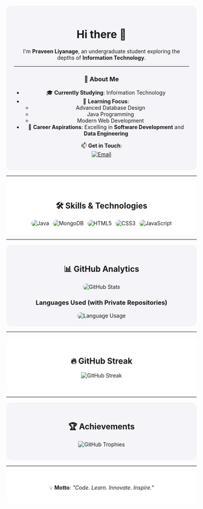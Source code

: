 <div align="center" style="border-radius: 15px; padding: 20px; background-color: #f4f4f9;">

# Hi there 👋  
I'm **Praveen Liyanage**, an undergraduate student exploring the depths of **Information Technology**.  

---

### 🌟 About Me  
- 🎓 **Currently Studying**: Information Technology  
- 🌱 **Learning Focus**:  
  - Advanced Database Design  
  - Java Programming  
  - Modern Web Development  
- 💼 **Career Aspirations**: Excelling in **Software Development** and **Data Engineering**  

📫 **Get in Touch**:  
[![Email](https://img.shields.io/badge/-lnipuna20@gmail.com-0078d4?style=for-the-badge&logo=Gmail&logoColor=white)](mailto:lnipuna20@gmail.com)  

</div>  

---

<div align="center" style="border-radius: 15px; padding: 20px; background-color: #fff;">

## 🛠️ Skills & Technologies  

<div style="display: flex; justify-content: center; flex-wrap: wrap; gap: 10px;">
  <img src="https://img.shields.io/badge/Java-007396?style=for-the-badge&logo=java&logoColor=white" alt="Java" style="border-radius: 12px;" />
  <img src="https://img.shields.io/badge/MongoDB-47A248?style=for-the-badge&logo=mongodb&logoColor=white" alt="MongoDB" style="border-radius: 12px;" />
  <img src="https://img.shields.io/badge/HTML5-E34F26?style=for-the-badge&logo=html5&logoColor=white" alt="HTML5" style="border-radius: 12px;" />
  <img src="https://img.shields.io/badge/CSS3-1572B6?style=for-the-badge&logo=css3&logoColor=white" alt="CSS3" style="border-radius: 12px;" />
  <img src="https://img.shields.io/badge/JavaScript-F7DF1E?style=for-the-badge&logo=javascript&logoColor=black" alt="JavaScript" style="border-radius: 12px;" />
</div>

</div>

---

<div align="center" style="border-radius: 15px; padding: 20px; background-color: #f4f4f9;">

## 📊 GitHub Analytics  

<div style="display: flex; justify-content: center; flex-wrap: wrap; gap: 15px;">
  <img src="https://github-readme-stats.vercel.app/api?username=NPraveenLiyanage&show_icons=true&theme=calm&count_private=true" alt="GitHub Stats" style="border-radius: 15px; max-width: 48%;" />
</div>

### Languages Used (with Private Repositories)  

<div align="center">
  <img src="https://github-readme-stats.vercel.app/api/top-langs/?username=NPraveenLiyanage&layout=donut-vertical&langs_count=10&theme=calm&private=true" alt="Language Usage" style="border-radius: 15px; max-width: 100%;" />
</div>

</div>

---

<div align="center" style="border-radius: 15px; padding: 20px; background-color: #fff;">

## 🔥 GitHub Streak  

![GitHub Streak](https://streak-stats.demolab.com?user=NPraveenLiyanage&theme=calm&hide_border=true&border_radius=15px)

</div>

---

<div align="center" style="border-radius: 15px; padding: 20px; background-color: #f4f4f9;">

## 🏆 Achievements  

![GitHub Trophies](https://github-profile-trophy.vercel.app/?username=NPraveenLiyanage&theme=calm&no-frame=true&row=1&column=7)

</div>

---

<div align="center" style="border-radius: 15px; padding: 20px; background-color: #fff;">

💡 **Motto**: *"Code. Learn. Innovate. Inspire."*

</div>
